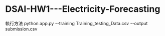 # DSAI-HW1---Electricity-Forecasting


執行方法
python app.py --training Training_testing_Data.csv --output submission.csv